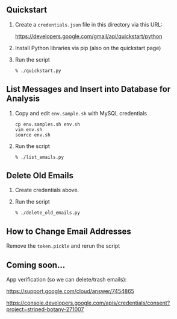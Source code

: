 ## Quickstart

1. Create a `credentials.json` file in this directory via this URL:

   https://developers.google.com/gmail/api/quickstart/python

1. Install Python libraries via pip (also on the quickstart page)

1. Run the script

   ```
   % ./quickstart.py
   ```

## List Messages and Insert into Database for Analysis

1. Copy and edit `env.sample.sh` with MySQL credentials

   ```
   cp env.samples.sh env.sh
   vim env.sh
   source env.sh
   ```

1. Run the script

   ```
   % ./list_emails.py
   ```
   
## Delete Old Emails

1. Create credentials above.
1. Run the script

   ```
   % ./delete_old_emails.py
   ```

## How to Change Email Addresses

Remove the `token.pickle` and rerun the script

## Coming soon...

App verification (so we can delete/trash emails):

https://support.google.com/cloud/answer/7454865

https://console.developers.google.com/apis/credentials/consent?project=striped-botany-271007

